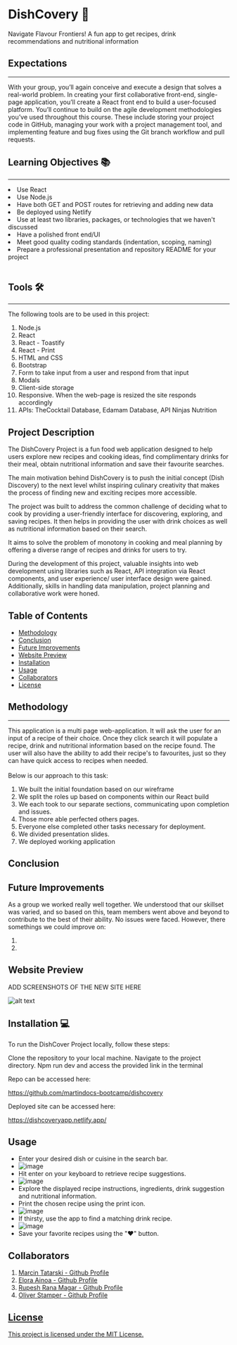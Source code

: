 # DishCovery 🥙
 Navigate Flavour Frontiers!  A fun app to get recipes, drink recommendations and nutritional information


## Expectations
---
With your group, you’ll again conceive and execute a design that solves a real-world problem. In creating your first collaborative front-end, single-page application, you’ll create a React front end to build a user-focused platform. You’ll continue to build on the agile development methodologies you’ve used throughout this course. These include storing your project code in GitHub, managing your work with a project management tool, and implementing feature and bug fixes using the Git branch workflow and pull requests.



## Learning Objectives 📚
----
<li>
Use React
<li>
Use Node.js
<li>
Have both GET and POST routes for retrieving and adding new data
<li>
Be deployed using Netlify
<li>
Use at least two libraries, packages, or technologies that we haven't discussed
<li>
Have a polished front end/UI
<li>
Meet good quality coding standards (indentation, scoping, naming)
<li>
Prepare a professional presentation and repository README for your project
<br>
<br>



## Tools 🛠️
----
The following tools are to be used in this project:
<ol>
<li> Node.js
<li> React
<li> React - Toastify
<li> React - Print
<li> HTML and CSS
<li> Bootstrap
<li> Form to take input from a user and respond from that input
<li> Modals
<li> Client-side storage
<li> Responsive. When the web-page is resized the site responds accordingly
<li> APIs: TheCocktail Database, Edamam Database, API Ninjas Nutrition
</ol>




## Project Description 

The DishCovery Project is a fun food web application designed to help users explore new recipes and cooking ideas, find complimentary drinks for their meal, obtain nutritional information and save their favourite searches. 

The main motivation behind DishCovery is to push the initial concept (Dish Discovery)  to the next level whilst inspiring culinary creativity that makes the process of finding new and exciting recipes more accessible.

The project was built to address the common challenge of deciding what to cook by providing a user-friendly interface for discovering, exploring, and saving recipes. It then helps in providing the user with drink choices as well as nutritional information based on their search.

It aims to solve the problem of monotony in cooking and meal planning by offering a diverse range of recipes and drinks for users to try. 


During the development of this project, valuable insights into web development using libraries such as React, API integration via React components, and user experience/ user interface design were gained. Additionally, skills in handling data manipulation, project planning and collaborative work were honed.


## Table of Contents


- [Methodology](#methodology)
- [Conclusion](#conclusion)
- [Future Improvements](#futureimprovements)
- [Website Preview](#websitepreview)
- [Installation](#installation)
- [Usage](#usage)
- [Collaborators](#collaborators)
- [License](#license)



## Methodology
----
This application is a multi page web-application. It will ask the user for an input of a recipe of their choice. Once they click search it will populate a recipe, drink and nutritional information based on the recipe found. The user will also have the ability to add their recipe's to favourites, just so they can have quick access to recipes when needed. 
<br>
<br>
Below is our approach to this task:
<ol>
<li> We built the initial foundation based on our wireframe 
<li> We split the roles up based on components within our React build
<li> We each took to our separate sections, communicating upon completion and issues.
<li> Those more able perfected others pages.
<li> Everyone else completed other tasks necessary for deployment.
<li> We divided presentation slides.
<li> We deployed working application
</ol>


## Conclusion





## Future Improvements

As a group we worked really well together. We understood that our skillset was varied, and so based on this, team members went above and beyond to contribute to the best of their ability. No issues were faced. However, there somethings we could improve on:

<ol>
<li> 
<li> 
</ol>



## Website Preview

ADD SCREENSHOTS OF THE NEW SITE HERE

![alt text](assets/images/screenshot.png)



## Installation 💻

To run the DishCover Project locally, follow these steps:

Clone the repository to your local machine.
Navigate to the project directory.
Npm run dev and access the provided link in the terminal




Repo can be accessed here:

https://github.com/martindocs-bootcamp/dishcovery



Deployed site can be accessed here:

https://dishcoveryapp.netlify.app/




## Usage

- Enter your desired dish or cuisine in the search bar.
- ![image]( https://github.com/martindocs-bootcamp/dishcovery/blob/25963dc962f0af8427358b4b17303489c2b3aa0e/src/assets/Picture1.png)
- Hit enter on your keyboard to retrieve recipe suggestions.
- ![image]( https://github.com/martindocs-bootcamp/dishcovery/blob/25963dc962f0af8427358b4b17303489c2b3aa0e/src/assets/Picture2.png)
- Explore the displayed recipe instructions, ingredients, drink suggestion and nutritional information.
- Print the chosen recipe using the print icon.
- ![image]( https://github.com/martindocs-bootcamp/dishcovery/blob/25963dc962f0af8427358b4b17303489c2b3aa0e/src/assets/Picture3.png)
- If thirsty, use the app to find a matching drink recipe.
- ![image]( https://github.com/martindocs-bootcamp/dishcovery/blob/25963dc962f0af8427358b4b17303489c2b3aa0e/src/assets/Picture4.png) 
- Save your favorite recipes using the "♥" button.



## Collaborators

<ol>
<li> <a href='https://github.com/martindocs'> Marcin Tatarski - Github Profile
<li> <a href='https://github.com/TuuPuu'> Elora Ainoa - Github Profile
<li> <a href='https://github.com/rrana5106'> Rupesh Rana Magar - Github Profile
<li> <a href='https://github.com/oliverstamper'> Oliver Stamper - Github Profile
</ol>


## License

This project is licensed under the MIT License.

